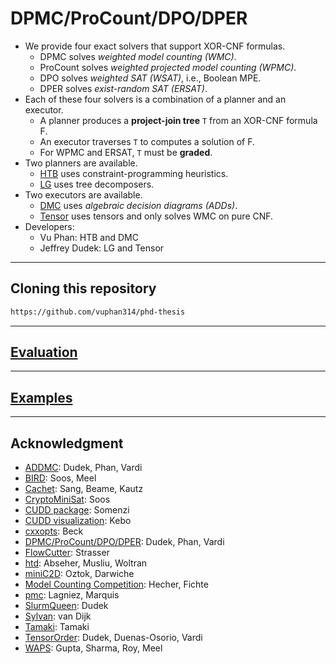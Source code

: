 # DPMC/ProCount/DPO/DPER
- We provide four exact solvers that support XOR-CNF formulas.
  - DPMC solves *weighted model counting (WMC)*.
  - ProCount solves *weighted projected model counting (WPMC)*.
  - DPO solves *weighted SAT (WSAT)*, i.e., Boolean MPE.
  - DPER solves *exist-random SAT (ERSAT)*.
- Each of these four solvers is a combination of a planner and an executor.
  - A planner produces a **project-join tree** `T` from an XOR-CNF formula F.
  - An executor traverses `T` to computes a solution of F.
  - For WPMC and ERSAT, `T` must be **graded**.
- Two planners are available.
  - [HTB](./htb/) uses constraint-programming heuristics.
  - [LG](./lg/) uses tree decomposers.
- Two executors are available.
  - [DMC](./dmc/) uses *algebraic decision diagrams (ADDs)*.
  - [Tensor](./tensor/) uses tensors and only solves WMC on pure CNF.
- Developers:
  - Vu Phan: HTB and DMC
  - Jeffrey Dudek: LG and Tensor

--------------------------------------------------------------------------------

## Cloning this repository
```bash
https://github.com/vuphan314/phd-thesis
```

--------------------------------------------------------------------------------

## [Evaluation](./eval/)

--------------------------------------------------------------------------------

## [Examples](./examples/)

--------------------------------------------------------------------------------

## Acknowledgment
- [ADDMC](https://github.com/vardigroup/ADDMC): Dudek, Phan, Vardi
- [BIRD](https://github.com/meelgroup/approxmc): Soos, Meel
- [Cachet](https://cs.rochester.edu/u/kautz/Cachet): Sang, Beame, Kautz
- [CryptoMiniSat](https://github.com/msoos/cryptominisat): Soos
- [CUDD package](https://github.com/ivmai/cudd): Somenzi
- [CUDD visualization](https://davidkebo.com/cudd#cudd6): Kebo
- [cxxopts](https://github.com/jarro2783/cxxopts): Beck
- [DPMC/ProCount/DPO/DPER](https://github.com/vardigroup/DPMC): Dudek, Phan, Vardi
- [FlowCutter](https://github.com/kit-algo/flow-cutter-pace17): Strasser
- [htd](https://github.com/mabseher/htd): Abseher, Musliu, Woltran
- [miniC2D](http://reasoning.cs.ucla.edu/minic2d): Oztok, Darwiche
- [Model Counting Competition](https://mccompetition.org): Hecher, Fichte
- [pmc](http://www.cril.univ-artois.fr/KC/pmc.html): Lagniez, Marquis
- [SlurmQueen](https://github.com/Kasekopf/SlurmQueen): Dudek
- [Sylvan](https://trolando.github.io/sylvan): van Dijk
- [Tamaki](https://github.com/TCS-Meiji/PACE2017-TrackA): Tamaki
- [TensorOrder](https://github.com/vardigroup/TensorOrder): Dudek, Duenas-Osorio, Vardi
- [WAPS](https://github.com/meelgroup/WAPS): Gupta, Sharma, Roy, Meel
